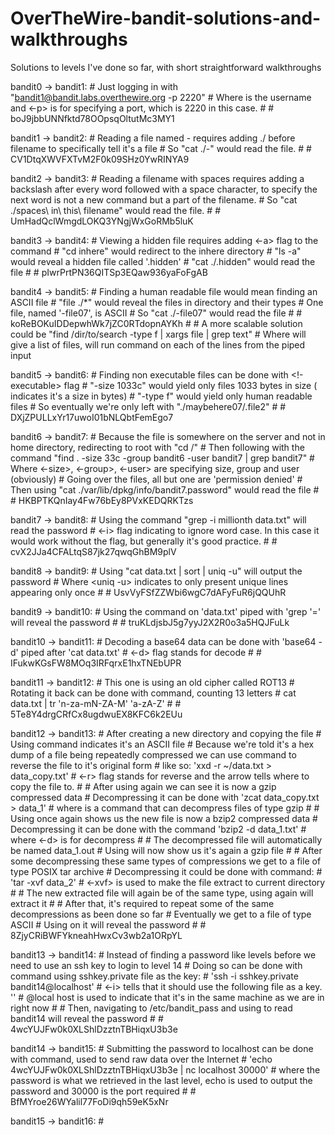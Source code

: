 # OverTheWire-bandit-solutions-and-walkthroughs
Solutions to levels I've done so far, with short straightforward walkthroughs

bandit0 -> bandit1:
	# Just logging in with "bandit1@bandit.labs.overthewire.org -p 2220"
	# Where <bandit1> is the username and <-p> is for specifying a port, which is 2220 in this case.
	#
	# boJ9jbbUNNfktd78OOpsqOltutMc3MY1


bandit1 -> bandit2:
	# Reading a file named - requires adding ./ before filename to specifically tell it's a file
	# So "cat ./-" would read the file.
	#
	# CV1DtqXWVFXTvM2F0k09SHz0YwRINYA9


bandit2 -> bandit3:
	# Reading a filename with spaces requires adding a backslash after every word followed with a space character, to specify the next word is not a new command but a part of the filename.
	# So "cat ./spaces\ in\ this\ filename" would read the file.
	#
	# UmHadQclWmgdLOKQ3YNgjWxGoRMb5luK


bandit3 -> bandit4:
	# Viewing a hidden file requires adding <-a> flag to the <ls> command
	# "cd inhere" would redirect to the inhere directory 
	# "ls -a" would  reveal a hidden file called '.hidden'
	# "cat ./.hidden" would read the file
	#
	# pIwrPrtPN36QITSp3EQaw936yaFoFgAB


bandit4 -> bandit5:
	# Finding a human readable file would mean finding an ASCII file
	# "file ./*" would reveal the files in directory and their types
	# One file, named '-file07', is ASCII
	# So "cat ./-file07" would read the file
	#
	# koReBOKuIDDepwhWk7jZC0RTdopnAYKh
	#
	# A more scalable solution could be "find /dir/to/search -type f | xargs file | grep text"
	# Where <find> will give a list of files, <xargs file> will run <file> command on each of the lines from the piped input 


bandit5 -> bandit6:
	# Finding non executable files can be done with <!-executable> flag
	# "-size 1033c" would yield only files 1033 bytes in size (<c> indicates it's a size in bytes)
	# "-type f" would yield only human readable files
	# So eventually we're only left with "./maybehere07/.file2" 
	#
	# DXjZPULLxYr17uwoI01bNLQbtFemEgo7


bandit6 -> bandit7:
	# Because the file is somewhere on the server and not in home directory, redirecting to root with "cd /"
	# Then following with the command "find . -size 33c -group bandit6 -user bandit7 | grep bandit7"
	# Where <-size>, <-group>, <-user> are specifying size, group and user (obviously)
	# Going over the files, all but one are 'permission denied'
	# Then using "cat ./var/lib/dpkg/info/bandit7.password" would read the file
	#
	#  HKBPTKQnIay4Fw76bEy8PVxKEDQRKTzs

bandit7 -> bandit8:
	# Using the command "grep -i millionth data.txt" will read the password
	# <-i> flag indicating to ignore word case. In this case it would work without the flag, but generally it's good practice.
	# 
	# cvX2JJa4CFALtqS87jk27qwqGhBM9plV

bandit8 -> bandit9:
	# Using "cat data.txt | sort | uniq -u" will output the password
	# Where <uniq -u> indicates to only present unique lines appearing only once
	#
	#  UsvVyFSfZZWbi6wgC7dAFyFuR6jQQUhR


bandit9 -> bandit10:
	# Using the <strings> command on 'data.txt' piped with 'grep '=' will reveal the password
	# 
	# truKLdjsbJ5g7yyJ2X2R0o3a5HQJFuLk

bandit10 -> bandit11:
	# Decoding a base64 data can be done with 'base64 -d' piped after 'cat data.txt'
	# <-d> flag stands for decode
	# 
	# IFukwKGsFW8MOq3IRFqrxE1hxTNEbUPR


bandit11 -> bandit12:
	# This one is using an old cipher called ROT13
	# Rotating it back can be done with <rt> command, counting 13 letters 
	# cat data.txt | tr 'n-za-mN-ZA-M' 'a-zA-Z'
	#
	# 5Te8Y4drgCRfCx8ugdwuEX8KFC6k2EUu


bandit12 -> bandit13:
	# After creating a new directory and copying the file
	# Using <file> command indicates it's an ASCII file 
	# Because we're told it's a hex dump of a file being repeatedly compressed we can use <xxd> command to reverse the file to it's original form
	# like so: 'xxd -r ~/data.txt > data_copy.txt'
	# <-r> flag stands for reverse and the arrow tells where to copy the file to.
	#
	# After using <file> again we can see it is now a gzip compressed data
	# Decompressing it can be done with 'zcat data_copy.txt > data_1'
	# where <zcat> is a command that can decompress files of type gzip 
	#
	# Using <file> once again shows us the new file is now a bzip2 compressed data
	# Decompressing it can be done with the command 'bzip2 -d data_1.txt'
	# where <-d> is for decompress
	#
	# The decompressed file will automatically be named data_1.out
	# Using <file> will now show us it's again a gzip file
	#
	# After some decompressing these same types of compressions we get to a file of type POSIX tar archive
	# Decompressing it could be done with <tar> command:
	# 'tar -xvf data_2'
	# <-xvf> is used to make the file extract to current directory
	#
	# The new extracted file will again be of the same type, using <tar> again will extract it
	# 
	# After that, it's required to repeat some of the same decompressions as been done so far
	# Eventually we get to a file of type ASCII
	# Using <cat> on it will reveal the password
	#
	# 8ZjyCRiBWFYkneahHwxCv3wb2a1ORpYL


bandit13 -> bandit14: 
	# Instead of finding a password like levels before we need to use an ssh key to login to level 14
	# Doing so can be done with <ssh> command using sshkey.private file as the key:
	# 'ssh -i sshkey.private bandit14@localhost'
	# <-i> tells that it should use the following file as a key. '' 
	# @local host is used to indicate that it's in the same machine as we are in right now
	#
	# Then, navigating to /etc/bandit_pass and using <cat> to read bandit14 will reveal the password
	#
	# 4wcYUJFw0k0XLShlDzztnTBHiqxU3b3e


bandit14 -> bandit15:
	# Submitting the password to localhost can be done with <nc> command, used to send raw data over the Internet 
	# 'echo 4wcYUJFw0k0XLShlDzztnTBHiqxU3b3e | nc localhost 30000'
	# where the password is what we retrieved in the last level, echo is used to output the password and 30000 is the port required
	#
	# BfMYroe26WYalil77FoDi9qh59eK5xNr


bandit15 -> bandit16:
	# 
